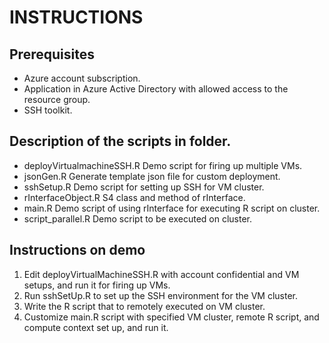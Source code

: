 # INSTRUCTIONS
## Prerequisites
* Azure account subscription.
* Application in Azure Active Directory with allowed access to the resource group.
* SSH toolkit.
## Description of the scripts in folder.
* deployVirtualmachineSSH.R
Demo script for firing up multiple VMs.
* jsonGen.R
Generate template json file for custom deployment.
* sshSetup.R
Demo script for setting up SSH for VM cluster.
* rInterfaceObject.R
S4 class and method of rInterface.
* main.R
Demo script of using rInterface for executing R script on cluster.
* script_parallel.R
Demo script to be executed on cluster.

## Instructions on demo
1. Edit deployVirtualMachineSSH.R with account confidential and VM setups, and run it for firing up VMs.
2. Run sshSetUp.R to set up the SSH environment for the VM cluster. 
3. Write the R script that to remotely executed on VM cluster. 
4. Customize main.R script with specified VM cluster, remote R script, and compute context set up, and run it.
